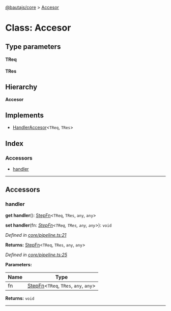 [@bautajs/core](../README.md) > [Accesor](../classes/accesor.md)

# Class: Accesor

## Type parameters
#### TReq 
#### TRes 
## Hierarchy

**Accesor**

## Implements

* [HandlerAccesor](../interfaces/handleraccesor.md)<`TReq`, `TRes`>

## Index

### Accessors

* [handler](accesor.md#handler)

---

## Accessors

<a id="handler"></a>

###  handler

**get handler**(): [StepFn](../#stepfn)<`TReq`, `TRes`, `any`, `any`>

**set handler**(fn: *[StepFn](../#stepfn)<`TReq`, `TRes`, `any`, `any`>*): `void`

*Defined in [core/pipeline.ts:21](https://github.axa.com/Digital/bauta-nodejs/blob/9a199d7/packages/bautajs/src/core/pipeline.ts#L21)*

**Returns:** [StepFn](../#stepfn)<`TReq`, `TRes`, `any`, `any`>

*Defined in [core/pipeline.ts:25](https://github.axa.com/Digital/bauta-nodejs/blob/9a199d7/packages/bautajs/src/core/pipeline.ts#L25)*

**Parameters:**

| Name | Type |
| ------ | ------ |
| fn | [StepFn](../#stepfn)<`TReq`, `TRes`, `any`, `any`> |

**Returns:** `void`

___

